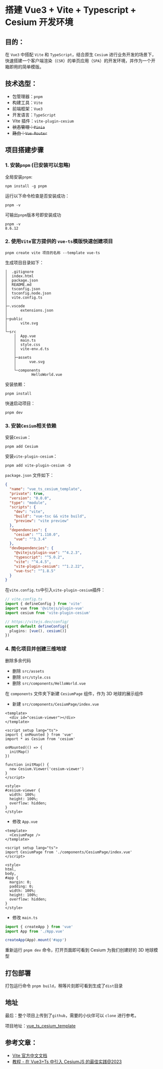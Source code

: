 # 搭建 Vue3 + Vite + Typescript + Cesium 开发环境

## 目的：

在 `Vue3` 中搭配 `Vite` 和 `TypeScript`，结合原生 `Cesium` 进行业务开发的场景下，快速搭建一个客户端渲染（`CSR`）的单页应用（`SPA`）的开发环境，并作为一个开箱即用的简单模版。

## 技术选型：

- 包管理器：`pnpm`
- 构建工具：`Vite`
- 前端框架：`Vue3`
- 开发语言：`TypeScript`
- Vite 插件：`vite-plugin-cesium`
- ~~状态管理：`Pinia`~~
- ~~路由：`Vue-Router`~~

## 项目搭建步骤

### 1. 安装`pnpm` (已安装可以忽略)

全局安装`pnpm`:

```shell
npm install -g pnpm
```

运行以下命令检查是否安装成功：

```shell
pnpm -v
```

可输出`pnpm`版本号即安装成功

```shell
pnpm -v
8.6.12
```

### 2. 使用`Vite`官方提供的 `vue-ts`模版快速创建项目

```shell
pnpm create vite 项目的名称 --template vue-ts
```

生成项目目录如下：

```text
│  .gitignore
│  index.html
│  package.json
│  README.md
│  tsconfig.json
│  tsconfig.node.json
│  vite.config.ts
│
├─.vscode
│      extensions.json
│
├─public
│      vite.svg
│
└─src
    │  App.vue
    │  main.ts
    │  style.css
    │  vite-env.d.ts
    │
    ├─assets
    │      vue.svg
    │
    └─components
            HelloWorld.vue
```

安装依赖：

```shell
pnpm install
```

快速启动项目：

```shell
pnpm dev
```

### 3. 安装`Cesium`相关依赖

安装`Cesium`：

```shell
pnpm add Cesium
```

安装`vite-plugin-cesium`：

```shell
pnpm add vite-plugin-cesium -D
```

`package.json` 文件如下：

```json
{
  "name": "vue_ts_cesium_template",
  "private": true,
  "version": "0.0.0",
  "type": "module",
  "scripts": {
    "dev": "vite",
    "build": "vue-tsc && vite build",
    "preview": "vite preview"
  },
  "dependencies": {
    "cesium": "^1.110.0",
    "vue": "^3.3.4"
  },
  "devDependencies": {
    "@vitejs/plugin-vue": "^4.2.3",
    "typescript": "^5.0.2",
    "vite": "^4.4.5",
    "vite-plugin-cesium": "^1.2.22",
    "vue-tsc": "^1.8.5"
  }
}
```

在`vite.config.ts`中引入`vite-plugin-cesium`插件：

```ts
// vite.config.ts
import { defineConfig } from 'vite'
import vue from '@vitejs/plugin-vue'
import cesium from 'vite-plugin-cesium'

// https://vitejs.dev/config/
export default defineConfig({
  plugins: [vue(), cesium()]
})
```

### 4. 简化项目并创建三维地球

删除多余代码

- 删除 `src/assets`
- 删除 `src/style.css`
- 删除 `src/components/HelloWorld.vue`

在 `components` 文件夹下新建 `CesiumPage` 组件，作为 3D 地球的展示组件

- 新建 `src/components/CesiumPage/index.vue`

```vue
<template>
  <div id="cesium-viewer"></div>
</template>

<script setup lang="ts">
import { onMounted } from 'vue'
import * as Cesium from 'cesium'

onMounted(() => {
  initMap()
})

function initMap() {
  new Cesium.Viewer('cesium-viewer')
}
</script>

<style>
#cesium-viewer {
  width: 100%;
  height: 100%;
  overflow: hidden;
}
</style>
```

- 修改 `App.vue`

```vue
<template>
  <CesiumPage />
</template>

<script setup lang="ts">
import CesiumPage from './components/CesiumPage/index.vue'
</script>

<style>
html,
body,
#app {
  margin: 0;
  padding: 0;
  width: 100%;
  height: 100%;
  overflow: hidden;
}
</style>
```

- 修改 `main.ts`

```ts
import { createApp } from 'vue'
import App from './App.vue'

createApp(App).mount('#app')
```

重新运行 `pnpm dev` 命令，打开页面即可看到 Cesium 为我们创建好的 3D 地球模型

## 打包部署

打包运行命令 `pnpm build`，稍等片刻即可看到生成了`dist`目录

## 地址

最后：整个项目上传到了`github`，需要的小伙伴可以 `clone` 进行参考。

项目地址：[vue_ts_cesium_template](https://github.com/zhourusheng/vue_ts_cesium_template)

## 参考文章：

- [Vite 官方中文文档](https://cn.vitejs.dev/guide/)
- [教程 - 在 Vue3+Ts 中引入 CesiumJS 的最佳实践@2023](https://juejin.cn/post/7219674355491340348#heading-28)
